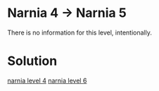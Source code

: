 <h1>Narnia 4 &#x2192; Narnia 5 </h1>

<p>There is no information for this level, intentionally.</p>

<h1>Solution</h1>

[narnia level 4](4.md)
[narnia level 6](6.md)
